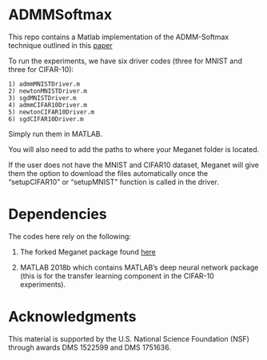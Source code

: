 # ADMMSoftmax

This repo contains a Matlab implementation of the ADMM-Softmax technique outlined in this [paper](https://arxiv.org/abs/1901.09450)

To run the experiments, we have six driver codes (three for MNIST and three for CIFAR-10):

	1) admmMNISTDriver.m
	2) newtonMNISTDriver.m
	3) sgdMNISTDriver.m 
	4) admmCIFAR10Driver.m
	5) newtonCIFAR10Driver.m
	6) sgdCIFAR10Driver.m

Simply run them in MATLAB.

You will also need to add the paths to where your Meganet folder is located. 

If the user does not have the MNIST and CIFAR10 dataset, Meganet will give them the option to download the files automatically once the “setupCIFAR10” or “setupMNIST” function is called in the driver.


# Dependencies

The codes here rely on the following:
	
1) The forked Meganet package found [here](https://github.com/swufung/Meganet.m)

2) MATLAB 2018b which contains MATLAB’s deep neural network package (this is for the transfer learning component in the CIFAR-10 experiments).

# Acknowledgments

This material is supported by the U.S. National Science
Foundation (NSF) through awards DMS 1522599 and DMS
1751636.
